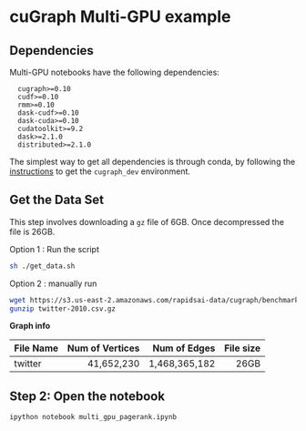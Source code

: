 # cuGraph Multi-GPU example

## Dependencies
Multi-GPU notebooks have the following dependencies: 

      cugraph>=0.10      
      cudf>=0.10
      rmm>=0.10
      dask-cudf>=0.10
      dask-cuda>=0.10
      cudatoolkit>=9.2
      dask>=2.1.0 
      distributed>=2.1.0 

The simplest way to get all dependencies is through conda, by following the [instructions](https://github.com/rapidsai/cugraph/blob/main/CONTRIBUTING.md) to get the `cugraph_dev` environment.


## Get the Data Set

This step involves downloading a `gz` file of 6GB. Once decompressed the file is 26GB.

Option 1 : Run the script
```bash
sh ./get_data.sh
```

Option 2 : manually run
```bash
wget https://s3.us-east-2.amazonaws.com/rapidsai-data/cugraph/benchmark/twitter-2010.csv.gz
gunzip twitter-2010.csv.gz  
```


**Graph info**

| File Name    | Num of Vertices | Num of Edges    | File size  |
| -------------| --------------: | -------------:  | ---------: |
| twitter      |      41,652,230 | 1,468,365,182   |       26GB | 


## Step 2:  Open the notebook
```bash
ipython notebook multi_gpu_pagerank.ipynb
```
